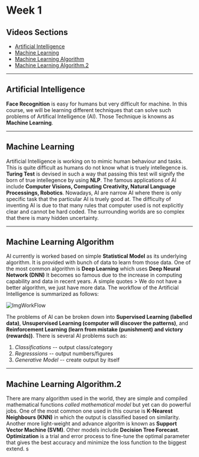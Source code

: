 # Week 1

## Videos Sections

- [Artificial Intelligence](#V1)
- [Machine Learning](#V2)
- [Machine Learning Algorithm](#V3)
- [Machine Learning Algorithm.2](#V4)


---

## Artificial Intelligence

**Face Recognition** is easy for humans but very difficult for machine. In this course, we will be learning different techniques that can solve such problems of Artifical Intelligence (AI). Those Technique is knowns as **Machine Learning**. 

---


## Machine Learning
Artificial Intelligence is working on to mimic human behaviour and tasks. This is quite difficult as humans do not know what is truely intellegence is.  __Turing Test__ is devised in such a way that passing this test will signify the born of true intellegence by using **NLP**. The famous applications of AI include **Computer Visions, Computing Creativity, Natural Language Processings, Robotics**. Nowadays, AI are narrow AI where there is only specific task that the particular AI is truely good at. The difficulty of inventing AI is due to that many rules that computer used is not explicitly clear and cannot be hard coded. The surrounding worlds are so complex that there is many hidden uncertainty. 

---

## Machine Learning Algorithm
AI currently is worked based on simple **Statistical Model** as its underlying algorithm. It is provided with bunch of data to learn from those data. One of the most common algorithm is __Deep Learning__ which uses **Deep Neural Network (DNN)** It becomes so famous due to the increase in computing capability and data in recent years. A simple quotes > We do not have a better algorithm, we just have more data. 
The workflow of the Artificial Intelligence is summarized as follows:

[profile]: //images.png
![ImgWorkFlow][profile]

The problems of AI can be broken down into **Supervised Learning (labelled data)**, **Unsupervised Learning (computer will discover the patterns)**, and **Reinforcement Learning (learn from mistake (punishment) and victory (rewards))**. There is several AI problems such as: 
1. <em> Classifications </em> -- output class/category
2. <em> Regresssions </em> -- output numbers/figures
3. <em> Generative Model </em> -- create output by itself

---


## Machine Learning Algorithm.2
There are many algorithm used in the world, they are simple and compiled mathematical functions <em>called mathematical model</em> but yet can do powerful jobs. One of the most common one used in this course is **K-Nearest Neighbours (KNN)** in which the output is classified based on similarity. Another more light-weight and advance algoritm is known as **Support Vector Machine (SVM)**. Other models include **Decision Tree Forecast**. __Optimization__ is a trial and error process to fine-tune the optimal parameter that gives the best accuracy and minimize the loss function to the biggest extend. s

